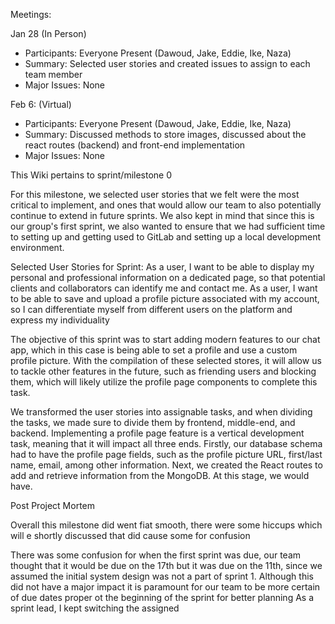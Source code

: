 

Meetings:

Jan 28 (In Person)
- Participants: Everyone Present (Dawoud, Jake, Eddie, Ike, Naza)
- Summary: Selected user stories and created issues to assign to each team member
- Major Issues: None

Feb 6: (Virtual)
- Participants: Everyone Present (Dawoud, Jake, Eddie, Ike, Naza)
- Summary: Discussed methods to store images, discussed about the react routes (backend) and front-end implementation
- Major Issues: None 


This Wiki pertains to sprint/milestone 0

For this milestone, we selected user stories that we felt were the most critical to implement, and ones that would allow our team to also potentially continue to extend in future sprints. We also kept in mind that since this is our group's first sprint, we also wanted to ensure that we had sufficient time to setting up and getting used to GitLab and setting up a local development environment.

Selected User Stories for Sprint:
As a user, I want to be able to display my personal and professional information on a dedicated page, so that potential clients and collaborators can identify me and contact me.
As a user, I want to be able to save and upload a profile picture associated with my account, so I can differentiate myself from different users on the platform and express my individuality



The objective of this sprint was to start adding modern features to our chat app, which in this case is being able to set a profile and use a custom profile picture. With the compilation of these selected stores, it will allow us to tackle other features in the future, such as friending users and blocking them, which will likely utilize the profile page components to complete this task.

We transformed the user stories into assignable tasks, and when dividing the tasks, we made sure to divide them by frontend, middle-end, and backend. Implementing a profile page feature is a vertical development task, meaning that it will impact all three ends. Firstly, our database schema had to have the profile page fields, such as the profile picture URL, first/last name, email, among other information. Next, we created the React routes to add and retrieve information from the MongoDB. At this stage, we would have.


Post Project Mortem 


Overall this milestone did went fiat smooth, there were some hiccups which will e shortly discussed that did cause some for confusion 

There was some confusion for when the first sprint was due, our team thought that it would be due on the 17th but it was due on the 11th, since we assumed the initial system design was not a part of sprint 1. Although this did not have a major impact it is paramount for our team to be more certain of due dates proper ot the beginning of the sprint for better planning
As a sprint lead, I kept switching the assigned 
